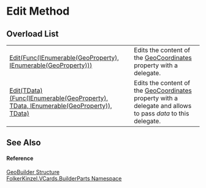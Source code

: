 # Edit Method


## Overload List
<table>
<tr>
<td><a href="111a3f68-2f59-b945-714e-c4991f101661.md">Edit(Func(IEnumerable(GeoProperty), IEnumerable(GeoProperty)))</a></td>
<td>Edits the content of the <a href="e113b21a-517e-133e-8e60-9d57fc8eca24.md">GeoCoordinates</a> property with a delegate.</td></tr>
<tr>
<td><a href="869eb793-5a82-b960-9f7e-74805749fdeb.md">Edit(TData)(Func(IEnumerable(GeoProperty), TData, IEnumerable(GeoProperty)), TData)</a></td>
<td>Edits the content of the <a href="e113b21a-517e-133e-8e60-9d57fc8eca24.md">GeoCoordinates</a> property with a delegate and allows to pass <em>data</em> to this delegate.</td></tr>
</table>

## See Also


#### Reference
<a href="7d2d1dc9-9f87-d728-53a5-dfdf45086864.md">GeoBuilder Structure</a>  
<a href="30716183-7f69-ceb8-b5fe-4d9f23e7fd2b.md">FolkerKinzel.VCards.BuilderParts Namespace</a>  
